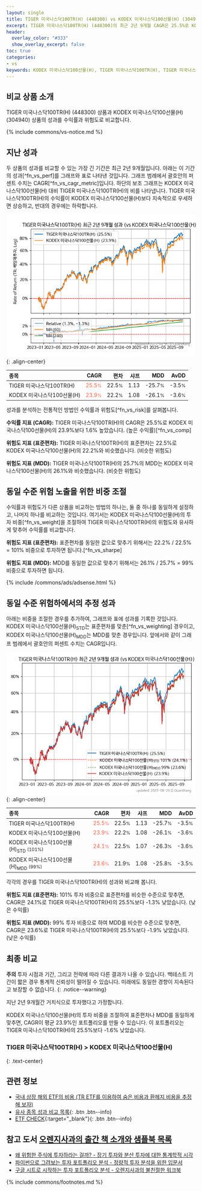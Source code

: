 ```yaml
---
layout: single
title: TIGER 미국나스닥100TR(H) (448300) vs KODEX 미국나스닥100선물(H) (304940)
excerpt: TIGER 미국나스닥100TR(H) (448300)의 최근 2년 9개월 CAGR은 25.5%로 KODEX 미국나스닥100선물(H) (304940)의 23.9%보다 1.6% 높았습니다.
header:
  overlay_color: "#333"
  show_overlay_excerpt: false
toc: true
categories:
- vs
keywords: KODEX 미국나스닥100선물(H), TIGER 미국나스닥100TR(H), TIGER 미국나스닥100TR(H) KODEX 미국나스닥100선물(H) 비교, 448300, 304940, 448300 448300 비교
---
```


## 비교 상품 소개


TIGER 미국나스닥100TR(H) (448300) 상품과 KODEX 미국나스닥100선물(H) (304940) 상품의 성과를 수익률과 위험도로 비교합니다.





{% include commons/vs-notice.md %}

## 지난 성과

두 상품의 성과를 비교할 수 있는 가장 긴 기간은 최근 2년 9개월입니다. 아래는 이 기간의 성과[^fn_vs_perf]를 그래프와 표로 나타낸 것입니다.
그래프 범례에서 괄호안의 퍼센트 수치는 CAGR[^fn_vs_cagr_metric]입니다.
하단의 보조 그래프는 KODEX 미국나스닥100선물(H) 대비 TIGER 미국나스닥100TR(H)의 비를 나타냅니다.
TIGER 미국나스닥100TR(H)의 수익률이 KODEX 미국나스닥100선물(H)보다 지속적으로 우세하면 상승하고, 반대의 경우에는 하락합니다.

![TIGER 미국나스닥100TR(H)](/vs/images/448300-vs-304940_dual.png){: .align-center}

| **종목** | **CAGR** | **편차** | **샤프** | **MDD** | **AvDD** |
| :------------ | ------: | -----------: | -------: | ------: | -------: |
| TIGER 미국나스닥100TR(H) | <span style="color: tomato">25.5<small>%</small></span> | 22.5<small>%</small> | 1.13 | -25.7<small>%</small> | -3.5<small>%</small> |
| KODEX 미국나스닥100선물(H) | <span style="color: tomato">23.9<small>%</small></span> | 22.2<small>%</small> | 1.08 | -26.1<small>%</small> | -3.6<small>%</small> |

<!-- more -->


성과를 분석하는 전통적인 방법인 수익률과 위험도[^fn_vs_risk]를 살펴봅니다.

**수익률 지표 (CAGR):** TIGER 미국나스닥100TR(H)의 CAGR은 25.5%로 KODEX 미국나스닥100선물(H)의 23.9%보다 1.6% 높았습니다. (높은 수익률)[^fn_vs_comp]

**위험도 지표 (표준편차):** TIGER 미국나스닥100TR(H)의 표준편차는 22.5%로 KODEX 미국나스닥100선물(H)의 22.2%와 비슷했습니다. (비슷한 위험도)

**위험도 지표 (MDD):** TIGER 미국나스닥100TR(H)의 25.7%의 MDD는 KODEX 미국나스닥100선물(H)의 26.1%와 비슷했습니다. (비슷한 위험도)



## 동일 수준 위험 노출을 위한 비중 조절

수익률과 위험도가 다른 상품을 비교하는 방법의 하나는, 둘 중 하나를 동일하게 설정하고, 나머지 하나를 비교하는 것입니다.
여기서는 KODEX 미국나스닥100선물(H)의 투자 비중[^fn_vs_weight]을 조절하여 TIGER 미국나스닥100TR(H)의 위험도와 유사하게 맞추어 수익률를 비교합니다.

**위험도 지표 (표준편차):** 표준편차를 동일한 값으로 맞추기 위해서는 22.2% / 22.5% = 101% 비중으로 투자하면 됩니다.[^fn_vs_sharpe]

**위험도 지표 (MDD):** MDD를 동일한 값으로 맞추기 위해서는 26.1% / 25.7% = 99% 비중으로 투자하면 됩니다.


{% include /commons/ads/adsense.html %}



## 동일 수준 위험하에서의 추정 성과

아래는 비중을 조절한 경우를 추가하여, 그래프와 표에 성과를 기록한 것입니다.
KODEX 미국나스닥100선물(H)<sub>STD</sub>는 표준편차를 맞춘[^fn_vs_weighting] 경우이고, KODEX 미국나스닥100선물(H)<sub>MDD</sub>는 MDD를 맞춘 경우입니다.
앞에서와 같이 그래프 범례에서 괄호안의 퍼센트 수치는 CAGR입니다.


![TIGER 미국나스닥100TR(H)](/vs/images/448300-vs-304940.png){: .align-center}



| **종목** | **CAGR** | **편차** | **샤프** | **MDD** | **AvDD** |
| :------------ | ------: | -----------: | -------: | ------: | -------: |
| TIGER 미국나스닥100TR(H) | <span style="color: tomato">25.5<small>%</small></span> | 22.5<small>%</small> | 1.13 | -25.7<small>%</small> | -3.5<small>%</small> |
| KODEX 미국나스닥100선물(H) | <span style="color: tomato">23.9<small>%</small></span> | 22.2<small>%</small> | 1.08 | -26.1<small>%</small> | -3.6<small>%</small> |
| KODEX 미국나스닥100선물(H)<sub>STD</sub> <small>(101%)</small> | <span style="color: tomato">24.1<small>%</small></span> | 22.5<small>%</small> | 1.07 | -26.3<small>%</small> | -3.6<small>%</small> |
| KODEX 미국나스닥100선물(H)<sub>MDD</sub> <small>(99%)</small> | <span style="color: tomato">23.6<small>%</small></span> | 21.9<small>%</small> | 1.08 | -25.8<small>%</small> | -3.5<small>%</small> |



각각의 경우를 TIGER 미국나스닥100TR(H)의 성과와 비교해 봅니다.

**위험도 지표 (표준편차):** 101% 투자 비중으로 표준편차를 비슷한 수준으로 맞추면, CAGR은 24.1%로 TIGER 미국나스닥100TR(H)의 25.5%보다 -1.3% 낮았습니다. (낮은 수익률)

**위험도 지표 (MDD):** 99% 투자 비중으로 하여 MDD를 비슷한 수준으로 맞추면, CAGR은 23.6%로 TIGER 미국나스닥100TR(H)의 25.5%보다 -1.9% 낮았습니다. (낮은 수익률)




## 최종 비교

**주의** 투자 시점과 기간, 그리고 전략에 따라 다른 결과가 나올 수 있습니다. 백테스트 기간이 짧은 경우 통계적 신뢰성이 떨어질 수 있습니다. 미래에도 동일한 경향이 지속된다고 보장할 수 없습니다.
{: .notice--warning}

지난 2년 9개월간 거치식으로 투자했다고 가정합니다.

KODEX 미국나스닥100선물(H)의 투자 비중을 조절하여 표준편차나 MDD를 동일하게 맞추면, CAGR이 평균 23.9%인 포트폴리오를 만들 수 있습니다.
이 포트폴리오는 TIGER 미국나스닥100TR(H)의 25.5%보다 -1.6% 낮았습니다.

### TIGER 미국나스닥100TR(H) &gt; KODEX 미국나스닥100선물(H)
{: .text-center}


## 관련 정보

- [국내 상장 해외 ETF의 비용 (TR ETF를 이용하여 숨은 비용과 환헤지 비용을 추정해 보자)](https://kongdori.tistory.com/270)
- [유사 종목 성과 비교 목록](/vs/){: .btn .btn--info}
- [ETF CHECK](https://www.etfcheck.co.kr/mobile/etpitem/304940/compare?compCode%5B%5D=448300){:target="_blank"}{: .btn .btn--info}


## 참고 도서 [오렌지사과의 출간 책 소개와 샘플북 목록](https://kongdori.tistory.com/691)

- [왜 위험한 주식에 투자하라는 걸까? - 장기 투자와 분산 투자에 대한 통계학적 시각](https://kongdori.tistory.com/421)
- [파이썬으로 그려보는 투자 포트폴리오 분석  - 정량적 투자 분석을 위한 입문서](https://kongdori.tistory.com/643)
- [구글 시트로 시작하는 투자 포트폴리오 분석 - 오렌지사과의 불친절한 워크북](https://kongdori.tistory.com/449)

{% include commons/footnotes.md %}